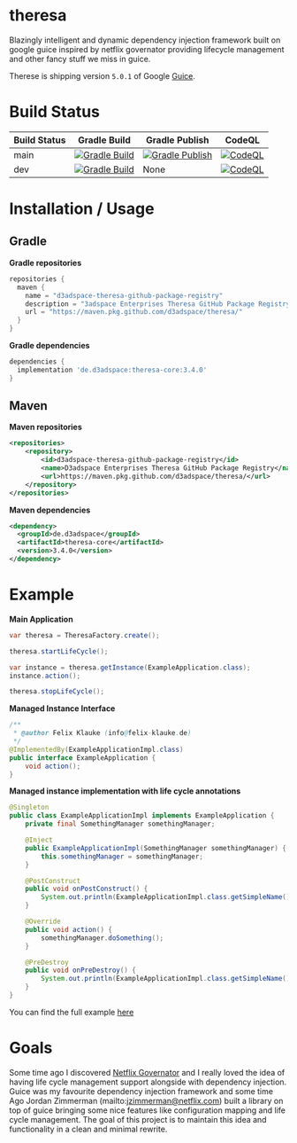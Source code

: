 # theresa
Blazingly intelligent and dynamic dependency injection framework built on google guice inspired by netflix governator providing lifecycle management and other fancy stuff we miss in guice.

Therese is shipping version `5.0.1` of Google [Guice](https://github.com/google/guice).

# Build Status

| Build Status | Gradle Build                                                                                                                                                                  | Gradle Publish                                                                                                                                                                                  | CodeQL                                                                                                                                                                                    |
|--------------|-------------------------------------------------------------------------------------------------------------------------------------------------------------------------------|-------------------------------------------------------------------------------------------------------------------------------------------------------------------------------------------------| ----------------------------------------------------------------------------------------------------------------------------------------------------------------------------------------- |
| main         | [![Gradle Build](https://github.com/d3adspace/theresa/actions/workflows/gradle.yml/badge.svg?branch=main)](https://github.com/d3adspace/theresa/actions/workflows/gradle.yml) | [![Gradle Publish](https://github.com/d3adspace/theresa/actions/workflows/gradle-publish.yml/badge.svg?branch=main)](https://github.com/d3adspace/theresa/actions/workflows/gradle-publish.yml) | [![CodeQL](https://github.com/d3adspace/theresa/actions/workflows/codeql-analysis.yml/badge.svg?branch=main)](https://github.com/d3adspace/theresa/actions/workflows/codeql-analysis.yml) |
| dev          | [![Gradle Build](https://github.com/d3adspace/theresa/actions/workflows/gradle.yml/badge.svg?branch=dev)](https://github.com/d3adspace/theresa/actions/workflows/gradle.yml)  | None                                                                                                                                                                                            | [![CodeQL](https://github.com/d3adspace/theresa/actions/workflows/codeql-analysis.yml/badge.svg?branch=dev)](https://github.com/d3adspace/theresa/actions/workflows/codeql-analysis.yml)  |

# Installation / Usage

## Gradle

**Gradle repositories**
```groovy
repositories {
  maven {
    name = "d3adspace-theresa-github-package-registry"
    description = "3adspace Enterprises Theresa GitHub Package Registry"
    url = "https://maven.pkg.github.com/d3adspace/theresa/"
  }
}
```

**Gradle dependencies**
```groovy
dependencies {
  implementation 'de.d3adspace:theresa-core:3.4.0'
}
```

## Maven

**Maven repositories**
```xml
<repositories>
    <repository>
        <id>d3adspace-theresa-github-package-registry</id>
        <name>D3adspace Enterprises Theresa GitHub Package Registry</name>
        <url>https://maven.pkg.github.com/d3adspace/theresa/</url>
    </repository>
</repositories>
```

**Maven dependencies**
```xml
<dependency>
  <groupId>de.d3adspace</groupId>
  <artifactId>theresa-core</artifactId>
  <version>3.4.0</version>
</dependency>
```

# Example

**Main Application**
```java
var theresa = TheresaFactory.create();

theresa.startLifeCycle();

var instance = theresa.getInstance(ExampleApplication.class);
instance.action();

theresa.stopLifeCycle();
```

**Managed Instance Interface**

```java
/**
 * @author Felix Klauke (info@felix-klauke.de)
 */
@ImplementedBy(ExampleApplicationImpl.class)
public interface ExampleApplication {
    void action();
}
```

**Managed instance implementation with life cycle annotations**
```java
@Singleton
public class ExampleApplicationImpl implements ExampleApplication {
    private final SomethingManager somethingManager;

    @Inject
    public ExampleApplicationImpl(SomethingManager somethingManager) {
        this.somethingManager = somethingManager;
    }

    @PostConstruct
    public void onPostConstruct() {
        System.out.println(ExampleApplicationImpl.class.getSimpleName() + "#" + "onPostConstruct()");
    }

    @Override
    public void action() {
        somethingManager.doSomething();
    }

    @PreDestroy
    public void onPreDestroy() {
        System.out.println(ExampleApplicationImpl.class.getSimpleName() + "#" + "onPreDestroy()");
    }
}
```

You can find the full example [here](https://github.com/FelixKlauke/theresa/tree/dev/example)

# Goals
Some time ago I discovered [Netflix Governator](https://github.com/Netflix/governator) and I really loved the idea of
having life cycle management support alongside with dependency injection. Guice was my favourite dependency injection
framework and some time Ago Jordan Zimmerman (mailto:jzimmerman@netflix.com) built a library on top of guice bringing
some nice features like configuration mapping and life cycle management. The goal of this project is to maintain
this idea and functionality in a clean and minimal rewrite.
